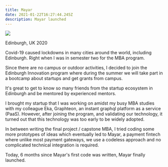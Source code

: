 ```yaml
---
title: Mayar
date: 2021-01-22T16:27:44.245Z
description: Mayar launched
---
```

![](./img/mayarlogo-small.png)



Edinburgh, UK 2020

Covid-19 caused lockdowns in many cities around the world, including Edinburgh. Right when I was in semester two for the MBA program.

Since there are no campus or outdoor activities, I decided to join the Edinburgh Innovation program where during the summer we will take part in a bootcamp about startups and get grants from campus.

It's great to get to know so many friends from the startup ecosystem in Edinburgh and be mentored by experienced mentors.

I brought my startup that I was working on amidst my busy MBA studies with my colleague Eka, Graphteon, an instant graphql platform as a service (PaaS). However, after joining the program, and validating our technology, it turned out that this technology was too early to be widely adopted.

In between writing the final project / capstone MBA, I tried coding some more prototypes of ideas which eventually led to Mayar, a payment fintech where unlike most payment gateways, we use a codeless approach and no complicated technical integration is required.

Today, 6 months since Mayar's first code was written, Mayar finally launched.
